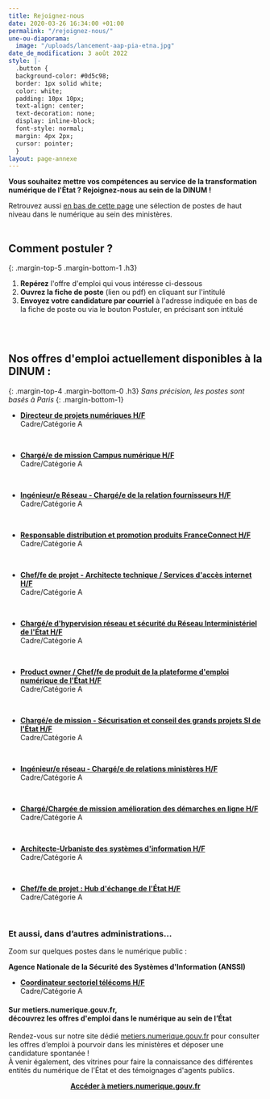 ```yaml
---
title: Rejoignez-nous
date: 2020-03-26 16:34:00 +01:00
permalink: "/rejoignez-nous/"
une-ou-diaporama:
  image: "/uploads/lancement-aap-pia-etna.jpg"
date_de_modification: 3 août 2022
style: |-
  .button {
  background-color: #0d5c98;
  border: 1px solid white;
  color: white;
  padding: 10px 10px;
  text-align: center;
  text-decoration: none;
  display: inline-block;
  font-style: normal;
  margin: 4px 2px;
  cursor: pointer;
  }
layout: page-annexe
---
```


**Vous souhaitez mettre vos compétences au service de la transformation numérique de l'État ? Rejoignez-nous au sein de la DINUM !**

Retrouvez aussi [en bas de cette page](#offresministeres) une sélection de postes de haut niveau dans le numérique au sein des ministères.
<br>
<br>

## Comment postuler ?
{: .margin-top-5 .margin-bottom-1 .h3}
1. **Repérez** l'offre d'emploi qui vous intéresse ci-dessous
2. **Ouvrez la fiche de poste** (lien ou pdf) en cliquant sur l'intitulé
3. **Envoyez votre candidature par courriel** à l'adresse indiquée en bas de la fiche de poste ou via le bouton Postuler, en précisant son intitulé
<br>
<br>

## Nos offres d'emploi actuellement disponibles à la DINUM : 
{: .margin-top-4 .margin-bottom-0 .h3}
*Sans précision, les postes sont basés à Paris*
{: .margin-bottom-1}

* **[Directeur de projets numériques H/F](https://place-emploi-public.gouv.fr/offre-emploi/directeur-de-projets-numeriques-deux-postes-a-pouvoircdd-3-ans-renouvelable-une-fois-hf-reference-2022-975781/ "Directeur de projets numériques H/F - Lien externe")**
<br>Cadre/Catégorie A
<br>

* **[Chargé/e de mission Campus numérique H/F](https://place-emploi-public.gouv.fr/offre-emploi/charge-e-de-mission-campus-numerique-cdd-3-ans-renouvelable-hf-reference-2022-975787/ "Chargé/e de mission Campus numérique H/F - Lien externe")**
<br>Cadre/Catégorie A
<br>

* **[Ingénieur/e Réseau - Chargé/e de la relation fournisseurs H/F](https://place-emploi-public.gouv.fr/offre-emploi/ingenieur-e-reseau---charge-e-de-la-relation-fournisseurs-cdd-3ans-hf-reference-2022-971729/ "Ingénieur-e Réseau - Chargé-e de la relation fournisseurs H/F - Lien externe")**
<br>Cadre/Catégorie A
<br>

* **[Responsable distribution et promotion produits FranceConnect H/F](https://place-emploi-public.gouv.fr/offre-emploi/responsable-distribution-et-promotion-produits-franceconnect-cdd-3ans-hf-reference-2022-971783/ "Responsable distribution et promotion produits FranceConnect H/F - Lien externe")**
<br>Cadre/Catégorie A
<br>

* **[Chef/fe de projet - Architecte technique / Services d'accès internet H/F](https://place-emploi-public.gouv.fr/offre-emploi/chef-fe-de-projet---architecte-technique--services-d-acces-internet-hf-reference-2022-971755/ "Chef/fe de projet - Architecte technique / Services d'accès internet H/F - Lien externe")**
<br>Cadre/Catégorie A
<br>

* **[Chargé/e d'hypervision réseau et sécurité du Réseau Interministériel de l'État H/F](https://place-emploi-public.gouv.fr/offre-emploi/charge-e-d-hypervision-reseau-et-securite-du-reseau-interministeriel-de-l-etat---cdd-3-ans-renouvela-hf-reference-2022-960797/ "Chargé-e d'hypervision réseau et sécurité du Réseau Interministériel de l'Etat H/F - Lien externe")**
<br>Cadre/Catégorie A
<br>

* **[Product owner / Chef/fe de produit de la plateforme d'emploi numérique de l'État H/F](https://place-emploi-public.gouv.fr/offre-emploi/product-owner--cheffe-de-produit-de-la-plateforme-d-emploi-numerique-de-l-tat-hf-reference-2022-971770/ "Product owner / Chef/fe de produit de la plateforme d'emploi numérique de l'État H/F - Lien externe")**
<br>Cadre/Catégorie A
<br>

* **[Chargé/e de mission - Sécurisation et conseil des grands projets SI de l'État H/F](https://place-emploi-public.gouv.fr/offre-emploi/chargee-de-mission---securisation-et-conseil-des-grands-projets-si-de-l-tat-hf-reference-2022-882570/ "Chargé(e) de mission - Sécurisation et conseil des grands projets SI de l'État H/F - Lien externe")**
<br>Cadre/Catégorie A
<br>

* **[Ingénieur/e réseau - Chargé/e de relations ministères H/F](https://place-emploi-public.gouv.fr/offre-emploi/ingenieur-e-reseau---charge-e-de-relations-ministeres--cdd-3ans-hf-reference-2022-982347/ "Ingénieur/e réseau - Chargé/e de relations ministères H/F - Lien externe")**
<br>Cadre/Catégorie A
<br>

* **[Chargé/Chargée de mission amélioration des démarches en ligne H/F](https://place-emploi-public.gouv.fr/offre-emploi/chargechargee-de-mission-amelioration-des-demarches-en-ligne-cdd-3-ans-renouvelable-hf-reference-2022-953422/ "Chargé/Chargée de mission amélioration des démarches en ligne H/F")**
<br>Cadre/Catégorie A
<br>

* **[Architecte-Urbaniste des systèmes d'information H/F](https://place-emploi-public.gouv.fr/offre-emploi/architecte-urbaniste-des-systemes-d-information-cdd-3-ans-renouvelable-hf-reference-2022-905624/ "Architecte-Urbaniste des systèmes d'information H/F - Lien externe")**
<br>Cadre/Catégorie A
<br>

* **[Chef/fe de projet : Hub d'échange de l'État H/F](https://place-emploi-public.gouv.fr/offre-emploi/chef-fe-de-projet--hub-d-echange-de-l-etat-cdd-3-ans-renouvelable-hf-reference-2022-960663/ "Chef-fe de projet : Hub d'échange de l'Etat H/F - Lien externe")**
<br>Cadre/Catégorie A
<br>

<!--
> ### Talents du numérique : l’État recrute !
> <figure class='image-center' style='width: 70%;'><img src="/uploads/Campagne_Linkedin_FETE_visuel1.jpg" alt=""/></figure>
> <br>Vous êtes développeur, chef de projet numérique, ingénieur, architecte SI, technicien support... ? Venez créer le service public de demain !
> <br>Plus de 300 postes dans de nombreux métiers vous attendent au **Forum de l'emploi tech de l’État, du 30 novembre au 9 décembre 2020**. Édition 100% en ligne.
> <br>[> Inscrivez-vous jusqu'au 27 nov, 14h](https://numerique.gouv.fr/agenda/forum-emploi-tech-etat-2020)
> <br>
{: .noir .encadre}
  -->

<div class="encadre noir">
<h3 id="et-aussi-dans-dautres-administrations">Et aussi, dans d’autres administrations…<a id="offresministeres"></a></h3>
<p class="margin-bottom-1">Zoom sur quelques postes dans le numérique public&nbsp;:</p> 
<p><strong> Agence Nationale de la Sécurité des Systèmes d'Information (ANSSI) </strong></p> 
<ul><li class="margin-bottom-1"><strong><a href="https://place-emploi-public.gouv.fr/offre-emploi/coordinateur-sectoriel-telecoms-hf-reference-2021-736102/" title="Coordinateur sectoriel télécoms H/F - Lien externe">Coordinateur sectoriel télécoms H/F</a></strong><br>Cadre/Catégorie A</li></ul>
</div>

<div class="noir encadre"><h4>Sur metiers.numerique.gouv.fr, <br>découvrez les offres d'emploi dans le numérique au sein de l’État</h4> <p>Rendez-vous sur notre site dédié <a href="https://metiers.numerique.gouv.fr"> metiers.numerique.gouv.fr</a> pour consulter les offres d’emploi à pourvoir dans les ministères et déposer une candidature spontanée&nbsp;! <br>À venir également, des vitrines pour faire la connaissance des différentes entités du numérique de l'État et des témoignages d'agents publics. </p> 
<div style="margin-bottom: 20px; margin-top: 10px;" align="center"><a href="https://metiers.numerique.gouv.fr" class="button" alt="Accéder à metiers.numerique.gouv.fr - Lien externe"><b>Accéder à metiers.numerique.gouv.fr</b></a> </div></div>